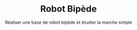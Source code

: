 ---
project_number: 00
hero_image: image.png
hero_darken: true
layout: project
image: image.png
product_toc: true

title: Robot Bipède
subtitle: Réaliser une base de robot bipède et étudier la marche simple
description: 

tags: 
multi-group: false
empty_group: true
state_new: true
area: 
soft: FreeCAD,Solidworks,Fusion 360,Cura,Inkscape

categories:
  - label: Projets I3 2025
    check: true

---